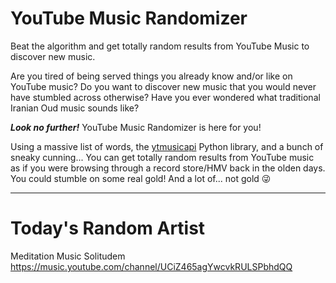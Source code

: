 # YouTube Music Randomizer
Beat the algorithm and get totally random results from YouTube Music to discover new music.

Are you tired of being served things you already know and/or like on YouTube music?
Do you want to discover new music that you would never have stumbled across otherwise?
Have you ever wondered what traditional Iranian Oud music sounds like?

***Look no further!*** YouTube Music Randomizer is here for you!

Using a massive list of words, the [ytmusicapi](https://ytmusicapi.readthedocs.io/en/stable/) Python library, and a bunch of sneaky cunning... You can get totally random results from YouTube music as if you were browsing through a record store/HMV back in the olden days. You could stumble on some real gold! And a lot of... not gold 😜

---
# Today's Random Artist

 Meditation Music Solitudem  https://music.youtube.com/channel/UCiZ465agYwcvkRULSPbhdQQ  

